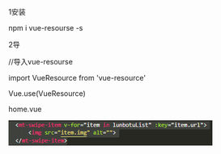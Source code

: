 1安装

npm i vue-resourse -s

2导

//导入vue-resourse

import VueResource from 'vue-resource'

Vue.use(VueResource)

home.vue

 ![1553189387254](1553189387254.png)

<script>
import {Toast} from 'mint-ui';

export default{
    data(){
        return {
            lunbotuList:[]
        }
    },
    created(){
       this. getlunbotu()======================
    },
    methods: {
        getlunbotu(){
            this.$http.get("http://vue.studyit.io/api/getlunbo").then(result=>{
                if (result.body.staus===0){
                    this.lunbotuList=result.body.message;
                    console.log('result.body')
                }else{
                    Toast('加载失败')
                }
            })
        }
        
    }
}



</script>